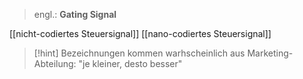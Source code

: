 > engl.: **Gating Signal**


[[nicht-codiertes Steuersignal]]
[[nano-codiertes Steuersignal]]

> [!hint] Bezeichnungen kommen warhscheinlich aus Marketing-Abteilung: "je kleiner, desto besser"